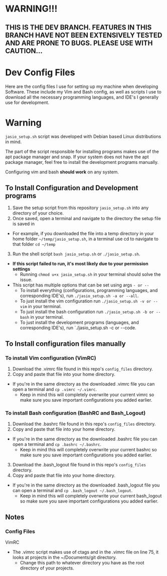# WARNING!!!
THIS IS THE **DEV** BRANCH.
FEATURES IN THIS BRANCH HAVE NOT BEEN EXTENSIVELY TESTED AND ARE PRONE TO BUGS.
PLEASE USE WITH CAUTION...
-------------------------------

# Dev Config Files

Here are the config files I use for setting up my machine when developing Software. These include my Vim and Bash config, as well as scripts I use to download all the necessary programming languages, and IDE's I generally use for development.

# Warning
`jasio_setup.sh` script was developed with Debian based Linux distributions in mind.

The part of the script responsible for installing programs makes use of the apt package manager and snap.
If your system does not have the apt package manager, feel free to install the development programs manually.

Configuring vim and bash **should work** on any system.

## To Install Configuration and Development programs
1. Save the setup script from this repository `jasio_setup.sh` into any directory of your choice.
2. Once saved, open a terminal and navigate to the directory the setup file is saved in
  - For example, if you downloaded the file into a temp directory in your home folder `~/temp/jasio_setup.sh`, in a terminal use cd to navigate to that folder `cd ~/temp`
3. Run the shell script `bash jasio_setup.sh` or `./jasio_setup.sh`.
  - **If this script failed to run, it's most likely due to your permission settings**
    - Running `chmod u+x jasio_setup.sh` in your terminal should solve the issue.
  - This script has multiple options that can be set using args `- or --`
    - To install everything (configurations, programming languages, and corresponding IDE's), run `./jasio_setup.sh -a or --all`.
    - To just install the vim configuration run `./jasio_setup.sh -v or --vim` in your terminal.
    - To just install the bash configuration run `./jasio_setup.sh -b or --bash` in your terminal.
    - To just install the development programs (languages, and corresponding IDE's), run `./jasio_setup.sh -c or --code.

## To Install configuration files manually
### To install Vim configuration (VimRC)
1. Download the .vimrc file found in this repo's `config_files` directory.
2. Copy and paste that file into your home directory.
  - If you're in the same directory as the downloaded .vimrc file you can open a terminal and `cp .vimrc ~/.vimrc`.
    - Keep in mind this will completely overwrite your current vimrc so make sure you save important configurations you added earlier.

### To install Bash configuration (BashRC and Bash_Logout)
1. Download the .bashrc file found in this repo's `config_files` directory.
2. Copy and paste that file into your home directory.
  - If you're in the same directory as the downloaded .bashrc file you can open a terminal and `cp .bashrc ~/.bashrc`.
    - Keep in mind this will completely overwrite your current bashrc so make sure you save important configurations you added earlier.


3. Download the .bash_logout file found in this repo's `config_files` directory.
4. Copy and paste that file into your home directory.
  - If you're in the same directory as the downloaded .bash_logout file you can open a terminal and `cp .bash_logout ~/.bash_logout`.
    - Keep in mind this will completely overwrite your current bash_logout so make sure you save important configurations you added earlier.

## Notes
### Config Files
VimRC
  - The .vimrc script makes use of ctags and in the .vimrc file on line 75, it looks at projects in the ~/Documents/git directory.
    - Change this path to whatever directory you have as the root directory of your projects.
